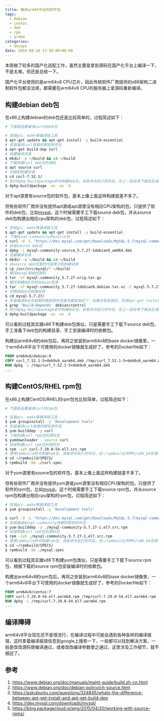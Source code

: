 ```yaml
---
title: 编译arm64平台的软件包
tags:
  - debian
  - centos
  - deb
  - rpm
  - arm64
categories:
  - devops
date: 2019-09-20 17:50:00+08:00
---
```


本周做了较多的国产化适配工作，虽然主要是拿到源码在国产化平台上编译一下，不是太难，但还是总结一下。

国产化平台使用的是arm64v8 CPU芯片，因此传统软件厂商提供的x86架构二进制软件包都没法用，都需要在arm64v8 CPU的服务器上拿源码重新编译。

## 构建debian deb包

在x86上构建debian的deb包还是比较简单的，过程简述如下：

```bash
# 下面假设要编译curl的deb包

# 安装gcc、make等编译链工具
$ apt-get update && apt-get install -y build-essential
# 安装编译curl依赖的那些软件包
$ apt-get build-dep curl
# 创建编译目录
$ mkdir -p ~/build && cd ~/build
# 下载构建curl deb包的源码
$ apt source curl
# 切换到构建目录
$ cd curl-7.52.1/
# 执行dpkg-buildpackage命令构建deb包，该条命令执行完毕后，在上一层目录下就会生成deb包
$ dpkg-buildpackage -us -uc -b
```

对于apt源里有source包的软件包，基本上像上面这样构建就差不多了。

但有些软件厂商并没有提供apt源或apt源里没有相应CPU架构的包，只提供了软件的deb包，比如[mysql](https://dev.mysql.com/downloads/mysql/)。这个时候需要手工下载source deb包，并从source deb包构建出相应cpu架构的deb包，过程简述如下：

```bash
# 安装gcc、make等编译链工具
$ apt-get update && apt-get install -y build-essential
# 下载mysql-community的source包
$ curl -O -L 'https://dev.mysql.com/get/Downloads/MySQL-5.7/mysql-community-source_5.7.27-1debian9_amd64.deb'
# 安装source deb包
$ dpkg -i mysql-community-source_5.7.27-1debian9_amd64.deb
# 创建编译目录
$ mkdir -p ~/build && cd ~/build
# 将source deb包里的内容拷贝到构建目录
$ cp /usr/src/mysql/* ~/build/
# 解压mysql原始的源码
$ tar -xf mysql-community_5.7.27.orig.tar.gz
# 解压构建deb包的debian目录
$ tar -xf mysql-community_5.7.27-1debian9.debian.tar.xz -C mysql-5.7.27/
# 切换到deb包构建目录
$ cd mysql-5.7.27/
# 检查编译deb包依赖的那些软件包是否都安装好了，如果没有安装好，先用apt-get install安装一下
$ grep 'Build-Depends' debian/control
# 执行dpkg-buildpackage命令构建deb包，该条命令执行完毕后，在上一层目录下就会生成deb包
$ dpkg-buildpackage -us -uc -b
```

可以看到过程其实跟x86下构建deb包类似，只是需要手工下载下source deb包、手工准备下deb包的构建目录、手工安装编译时的依赖包。

构建出arm64v8的deb包后，再将之安装到arm64v8的base docker镜像里，一个arm64v8平台下可使用的docker镜像就生成好了，参考的Dockerfile如下：

```dockerfile
FROM arm64v8/debian:9
COPY curl_7.52.1-5+deb9u9_aarm64.deb /tmp/curl_7.52.1-5+deb9u9_aarm64.deb
RUN dpkg -i /tmp/curl_7.52.1-5+deb9u9_aarm64.deb
...
```

## 构建CentOS/RHEL rpm包

在x86上构建CentOS/RHEL的rpm包也比较简单，过程简述如下：

```bash
# 下面假设要编译curl的rpm包

# 安装gcc、make等编译链工具
$ yum groupinstall -y 'Development tools'
# 安装编译curl依赖的那些软件包
$ yum-builddep -y curl
# 下载构建curl rpm包的源码包
$ yumdownloader --source curl
# 安装构建curl rpm包的源码包
$ rpm -ivh curl-7.29.0-54.el7.src.rpm
# 使用rpmbuild命令构建rpm包，该条命令执行完毕后，在~/rpmbuild/RPMS/x86_64目录下就生成了rpm包
$ cd ~/rpmbuild/SPECS/
$ rpmbuild -bb ./curl.spec
```

对于yum源里有source包的软件包，基本上像上面这样构建就差不多了。

但有些软件厂商并没有提供yum源或yum源里没有相应CPU架构的包，只提供了软件的rpm包，比如[mysql](https://dev.mysql.com/downloads/mysql/)。这个时候需要手工下载source rpm包，并从source rpm包构建出相应cpu架构的rpm包，过程简述如下：

```bash
# 安装gcc、make等编译链工具
$ yum groupinstall -y 'Development tools'

$ curl -O -L 'https://dev.mysql.com/get/Downloads/MySQL-5.7/mysql-community-5.7.27-1.el7.src.rpm'
# 安装编译mysql-community依赖的那些软件包
$ yum-builddep -y ./mysql-community-5.7.27-1.el7.src.rpm
# 安装构建curl rpm包的源码包
$ rpm -ivh ./mysql-community-5.7.27-1.el7.src.rpm
# 使用rpmbuild命令构建rpm包，该条命令执行完毕后，在~/rpmbuild/RPMS/x86_64目录下就生成了rpm包
$ cd ~/rpmbuild/SPECS/
$ rpmbuild -bb ./mysql.spec
```

可以看到过程其实跟x86下构建yum包类似，只是需要手工下载下source rpm包、根据下载的source rpm包安装编译时的依赖包。

构建出arm64v8的rpm包后，再将之安装到arm64v8的base docker镜像里，一个arm64v8平台下可使用的docker镜像就生成好了，参考的Dockerfile如下：

```dockerfile
FROM arm64v8/centos:7
COPY curl-7.29.0-54.el7.aarm64.rpm /tmp/curl-7.29.0-54.el7.aarm64.rpm
RUN dpkg -i /tmp/curl-7.29.0-54.el7.aarm64.rpm
...
```

## 编译障碍

arm64v8平台现在还不是很流行，在编译过程中可能会遇到各种各样的编译报错，这时拿着编译报错信息到google上搜索一下，一般都可以找到解决方案，一般是改改源码使编译通过，或者改改编译参数使之通过，这里涉及工作细节，就不细述了。

## 参考

1. https://www.debian.org/doc/manuals/maint-guide/build.zh-cn.html
2. https://www.debian.org/doc/debian-policy/ch-source.html
3. https://askubuntu.com/questions/324845/whats-the-difference-between-apt-get-install-and-apt-get-build-dep
4. https://dev.mysql.com/downloads/mysql/
5. https://blog.packagecloud.io/eng/2015/04/20/working-with-source-rpms/